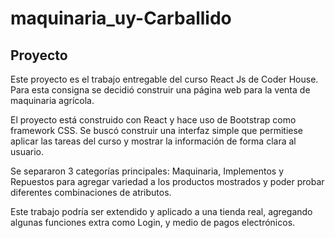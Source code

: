 # maquinaria_uy-Carballido

## Proyecto

Este proyecto es el trabajo entregable del curso React Js de Coder House.
Para esta consigna se decidió construir una página web para la venta de maquinaria agrícola.

El proyecto está construido con React y hace uso de Bootstrap como framework CSS.
Se buscó construir una interfaz simple que permitiese aplicar las tareas del curso y mostrar la información de forma clara al usuario.

Se separaron 3 categorías principales: Maquinaria, Implementos y Repuestos para agregar variedad a los productos mostrados y poder probar diferentes combinaciones de atributos.

Este trabajo podría ser extendido y aplicado a una tienda real, agregando algunas funciones extra como Login, y medio de pagos electrónicos.